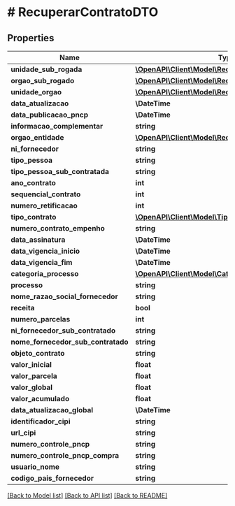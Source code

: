 # # RecuperarContratoDTO

## Properties

Name | Type | Description | Notes
------------ | ------------- | ------------- | -------------
**unidade_sub_rogada** | [**\OpenAPI\Client\Model\RecuperarUnidadeOrgaoDTO**](RecuperarUnidadeOrgaoDTO.md) |  | [optional]
**orgao_sub_rogado** | [**\OpenAPI\Client\Model\RecuperarOrgaoEntidadeDTO**](RecuperarOrgaoEntidadeDTO.md) |  | [optional]
**unidade_orgao** | [**\OpenAPI\Client\Model\RecuperarUnidadeOrgaoDTO**](RecuperarUnidadeOrgaoDTO.md) |  | [optional]
**data_atualizacao** | **\DateTime** |  | [optional]
**data_publicacao_pncp** | **\DateTime** |  | [optional]
**informacao_complementar** | **string** |  | [optional]
**orgao_entidade** | [**\OpenAPI\Client\Model\RecuperarOrgaoEntidadeDTO**](RecuperarOrgaoEntidadeDTO.md) |  | [optional]
**ni_fornecedor** | **string** |  | [optional]
**tipo_pessoa** | **string** |  | [optional]
**tipo_pessoa_sub_contratada** | **string** |  | [optional]
**ano_contrato** | **int** |  | [optional]
**sequencial_contrato** | **int** |  | [optional]
**numero_retificacao** | **int** |  | [optional]
**tipo_contrato** | [**\OpenAPI\Client\Model\TipoContrato**](TipoContrato.md) |  | [optional]
**numero_contrato_empenho** | **string** |  | [optional]
**data_assinatura** | **\DateTime** |  | [optional]
**data_vigencia_inicio** | **\DateTime** |  | [optional]
**data_vigencia_fim** | **\DateTime** |  | [optional]
**categoria_processo** | [**\OpenAPI\Client\Model\Categoria**](Categoria.md) |  | [optional]
**processo** | **string** |  | [optional]
**nome_razao_social_fornecedor** | **string** |  | [optional]
**receita** | **bool** |  | [optional]
**numero_parcelas** | **int** |  | [optional]
**ni_fornecedor_sub_contratado** | **string** |  | [optional]
**nome_fornecedor_sub_contratado** | **string** |  | [optional]
**objeto_contrato** | **string** |  | [optional]
**valor_inicial** | **float** |  | [optional]
**valor_parcela** | **float** |  | [optional]
**valor_global** | **float** |  | [optional]
**valor_acumulado** | **float** |  | [optional]
**data_atualizacao_global** | **\DateTime** |  | [optional]
**identificador_cipi** | **string** |  | [optional]
**url_cipi** | **string** |  | [optional]
**numero_controle_pncp** | **string** |  | [optional]
**numero_controle_pncp_compra** | **string** |  | [optional]
**usuario_nome** | **string** |  | [optional]
**codigo_pais_fornecedor** | **string** |  | [optional]

[[Back to Model list]](../../README.md#models) [[Back to API list]](../../README.md#endpoints) [[Back to README]](../../README.md)
